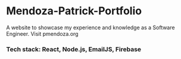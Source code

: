 # Mendoza-Patrick-Portfolio
A website to showcase my experience and knowledge as a Software Engineer. Visit pmendoza.org
### Tech stack: React, Node.js, EmailJS, Firebase
